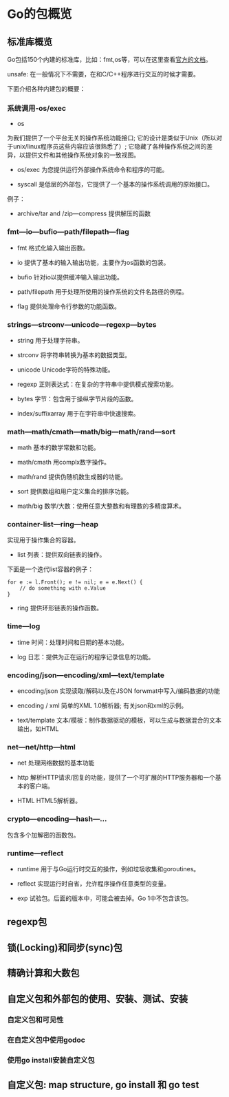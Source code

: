 # Go的包概览

## 标准库概览

Go包括150个内建的标准库，比如：fmt,os等，可以在这里查看[官方的文档](http://golang.org/pkg/)。

unsafe: 在一般情况下不需要，在和C/C++程序进行交互的时候才需要。

下面介绍各种内建包的概要：


### 系统调用-os/exec

* os

为我们提供了一个平台无关的操作系统功能接口; 它的设计是类似于Unix（所以对于unix/linux程序员这些内容应该很熟悉了）; 它隐藏了各种操作系统之间的差异，以提供文件和其他操作系统对象的一致视图。

* os/exec
为您提供运行外部操作系统命令和程序的可能。

* syscall
是低层的外部包，它提供了一个基本的操作系统调用的原始接口。


例子：


* archive/tar and /zip—compress
提供解压的函数


### fmt—io—bufio—path/filepath—flag

* fmt
格式化输入输出函数。

* io
提供了基本的输入输出功能，主要作为os函数的包装。

* bufio
针对io以提供缓冲输入输出功能。

* path/filepath
用于处理所使用的操作系统的文件名路径的例程。

* flag
提供处理命令行参数的功能函数。

### strings—strconv—unicode—regexp—bytes

* string
用于处理字符串。

* strconv
将字符串转换为基本的数据类型。

* unicode
Unicode字符的特殊功能。

* regexp
正则表达式：在复杂的字符串中提供模式搜索功能。

* bytes
字节：包含用于操纵字节片段的函数。

* index/suffixarray
用于在字符串中快速搜索。


### math—math/cmath—math/big—math/rand—sort

* math
基本的数学常数和功能。

* math/cmath
用complx数字操作。

* math/rand
提供伪随机数生成器的功能。

* sort
提供数组和用户定义集合的排序功能。

* math/big
数学/大数：使用任意大整数和有理数的多精度算术。


### container-list—ring—heap
实现用于操作集合的容器。

* list
列表：提供双向链表的操作。

下面是一个迭代list容器的例子：
```
for e := l.Front(); e != nil; e = e.Next() {
	// do something with e.Value
}
```

* ring
提供环形链表的操作函数。

### time—log

* time
时间：处理时间和日期的基本功能。

* log
日志：提供为正在运行的程序记录信息的功能。


### encoding/json—encoding/xml—text/template

* encoding/json
实现读取/解码以及在JSON forwmat中写入/编码数据的功能

* encoding / xml
简单的XML 1.0解析器; 有关json和xml的示例。

* text/template
文本/模板：制作数据驱动的模板，可以生成与数据混合的文本输出，如HTML

### net—net/http—html 

* net
处理网络数据的基本功能

* http
解析HTTP请求/回复的功能，提供了一个可扩展的HTTP服务器和一个基本的客户端。

* HTML
HTML5解析器。

### crypto—encoding—hash—…
包含多个加解密的函数包。

### runtime—reflect

* runtime
用于与Go运行时交互的操作，例如垃圾收集和goroutines。

* reflect
实现运行时自省，允许程序操作任意类型的变量。

* exp
试验包。后面的版本中，可能会被去掉。Go 1中不包含该包。


## regexp包

## 锁(Locking)和同步(sync)包

## 精确计算和大数包


## 自定义包和外部包的使用、安装、测试、安装

### 自定义包和可见性

### 在自定义包中使用godoc

### 使用go install安装自定义包


## 自定义包: map structure, go install 和 go test


